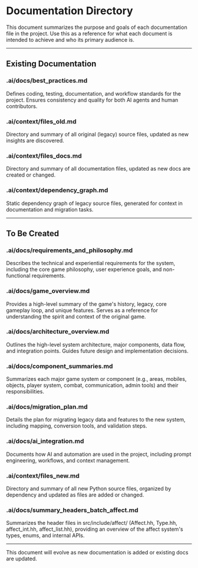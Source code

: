 # Documentation Directory

This document summarizes the purpose and goals of each documentation file in the project. Use this as a reference for what each document is intended to achieve and who its primary audience is.

---

## Existing Documentation

### .ai/docs/best_practices.md
Defines coding, testing, documentation, and workflow standards for the project. Ensures consistency and quality for both AI agents and human contributors.

### .ai/context/files_old.md
Directory and summary of all original (legacy) source files, updated as new insights are discovered.

### .ai/context/files_docs.md
Directory and summary of all documentation files, updated as new docs are created or changed.

### .ai/context/dependency_graph.md
Static dependency graph of legacy source files, generated for context in documentation and migration tasks.

---

## To Be Created

### .ai/docs/requirements_and_philosophy.md
Describes the technical and experiential requirements for the system, including the core game philosophy, user experience goals, and non-functional requirements.

### .ai/docs/game_overview.md
Provides a high-level summary of the game's history, legacy, core gameplay loop, and unique features. Serves as a reference for understanding the spirit and context of the original game.

### .ai/docs/architecture_overview.md
Outlines the high-level system architecture, major components, data flow, and integration points. Guides future design and implementation decisions.

### .ai/docs/component_summaries.md
Summarizes each major game system or component (e.g., areas, mobiles, objects, player system, combat, communication, admin tools) and their responsibilities.

### .ai/docs/migration_plan.md
Details the plan for migrating legacy data and features to the new system, including mapping, conversion tools, and validation steps.

### .ai/docs/ai_integration.md
Documents how AI and automation are used in the project, including prompt engineering, workflows, and context management.

### .ai/context/files_new.md
Directory and summary of all new Python source files, organized by dependency and updated as files are added or changed.

### .ai/docs/summary_headers_batch_affect.md
Summarizes the header files in src/include/affect/ (Affect.hh, Type.hh, affect_int.hh, affect_list.hh), providing an overview of the affect system's types, enums, and internal APIs.

---

This document will evolve as new documentation is added or existing docs are updated.
